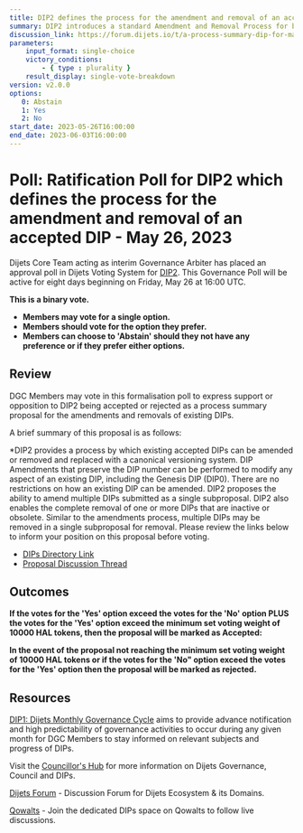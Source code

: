 ```yaml
---
title: DIP2 defines the process for the amendment and removal of an accepted DIP - May 26, 2023
summary: DIP2 introduces a standard Amendment and Removal Process for both the arbitrary changes and the removal of DIPs.
discussion_link: https://forum.dijets.io/t/a-process-summary-dip-for-making-changes-or-completely-removing-an-already-accepted-dip/30
parameters:
    input_format: single-choice
    victory_conditions:
        - { type : plurality }
    result_display: single-vote-breakdown
version: v2.0.0
options:
   0: Abstain
   1: Yes
   2: No
start_date: 2023-05-26T16:00:00
end_date: 2023-06-03T16:00:00
---
```

# Poll: Ratification Poll for DIP2 which defines the process for the amendment and removal of an accepted DIP - May 26, 2023

Dijets Core Team acting as interim Governance Arbiter has placed an approval poll in Dijets Voting System for [DIP2](https://dips.dijets.io/dips/details/DIP2). This Governance Poll will be active for eight days beginning on Friday, May 26 at 16:00 UTC.

**This is a binary vote.**
- **Members may vote for a single option.**
- **Members should vote for the option they prefer.**
- **Members can choose to 'Abstain' should they not have any preference or if they prefer either options.**

## Review

DGC Members may vote in this formalisation poll to express support or opposition to DIP2 being accepted or rejected as a process summary proposal for the amendments and removals of existing DIPs.

A brief summary of this proposal is as follows:

*DIP2 provides a process by which existing accepted DIPs can be amended or removed and replaced with a canonical versioning system. DIP Amendments that preserve the DIP number can be performed to modify any aspect of an existing DIP, including the Genesis DIP (DIP0). There are no restrictions on how an existing DIP can be amended.
DIP2 proposes the ability to amend multiple DIPs submitted as a single subproposal. DIP2 also enables the complete removal of one or more DIPs that are inactive or obsolete. Similar to the amendments process, multiple DIPs may be removed in a single subproposal for removal. 
Please review the links below to inform your position on this proposal before voting.
* [DIPs Directory Link](https://dips.dijets.io/dips/details/DIP2)
* [Proposal Discussion Thread](https://forum.dijets.io/t/a-process-summary-dip-for-making-changes-or-completely-removing-an-already-accepted-dip/30)

## Outcomes

**If the votes for the 'Yes' option exceed the votes for the 'No' option PLUS the votes for the 'Yes' option exceed the minimum set voting weight of 10000 HAL tokens, then the proposal will be marked as Accepted:**

**In the event of the proposal not reaching the minimum set voting weight of 10000 HAL tokens or if the votes for the 'No" option exceed the votes for the 'Yes' option then the proposal will be marked as rejected.**

## Resources

[DIP1: Dijets Monthly Governance Cycle](https://dips.dijets.io/dips/details/DIP1) aims to provide advance notification and high predictability of governance activities to occur during any given month for DGC Members to stay informed on relevant subjects and progress of DIPs.

Visit the [Councillor's Hub](https://core-council.dijets.io) for more information on Dijets Governance, Council and DIPs.

[Dijets Forum](https://forum.dijets.io) - Discussion Forum for Dijets Ecosystem & its Domains.

[Qowalts](https://qowalts.dijets.io) - Join the dedicated DIPs space on Qowalts to follow live discussions.
